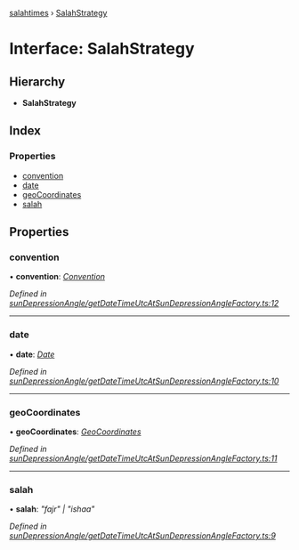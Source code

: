 [salahtimes](../README.md) › [SalahStrategy](salahstrategy.md)

# Interface: SalahStrategy

## Hierarchy

* **SalahStrategy**

## Index

### Properties

* [convention](salahstrategy.md#convention)
* [date](salahstrategy.md#date)
* [geoCoordinates](salahstrategy.md#geocoordinates)
* [salah](salahstrategy.md#salah)

## Properties

###  convention

• **convention**: *[Convention](convention.md)*

*Defined in [sunDepressionAngle/getDateTimeUtcAtSunDepressionAngleFactory.ts:12](https://github.com/doniseferi/salahtimes/blob/7d4870b/src/sunDepressionAngle/getDateTimeUtcAtSunDepressionAngleFactory.ts#L12)*

___

###  date

• **date**: *[Date](__global.date.md)*

*Defined in [sunDepressionAngle/getDateTimeUtcAtSunDepressionAngleFactory.ts:10](https://github.com/doniseferi/salahtimes/blob/7d4870b/src/sunDepressionAngle/getDateTimeUtcAtSunDepressionAngleFactory.ts#L10)*

___

###  geoCoordinates

• **geoCoordinates**: *[GeoCoordinates](geocoordinates.md)*

*Defined in [sunDepressionAngle/getDateTimeUtcAtSunDepressionAngleFactory.ts:11](https://github.com/doniseferi/salahtimes/blob/7d4870b/src/sunDepressionAngle/getDateTimeUtcAtSunDepressionAngleFactory.ts#L11)*

___

###  salah

• **salah**: *"fajr" | "ishaa"*

*Defined in [sunDepressionAngle/getDateTimeUtcAtSunDepressionAngleFactory.ts:9](https://github.com/doniseferi/salahtimes/blob/7d4870b/src/sunDepressionAngle/getDateTimeUtcAtSunDepressionAngleFactory.ts#L9)*

